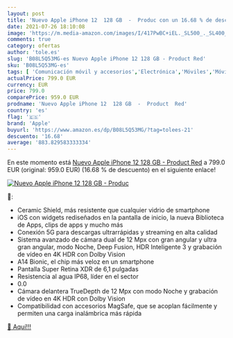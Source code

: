 ```yaml
---
layout: post
title: 'Nuevo Apple iPhone 12  128 GB  -  Produc con un 16.68 % de descuento'
date: 2021-07-26 18:10:08
image: 'https://m.media-amazon.com/images/I/417PwBC+iEL._SL500_._SL400_.jpg'
comments: true
category: ofertas
author: 'tole.es'
slug: 'B08L5Q53MG-es Nuevo Apple iPhone 12 128 GB - Product Red'
sku: 'B08L5Q53MG-es'
tags: [ 'Comunicación móvil y accesorios','Electrónica','Móviles','Móviles y smartphones libres','apple','iphone', ]
actualPrice: 799.0 EUR
currency: EUR
price: 799.0
comparePrice: 959.0 EUR
prodname: 'Nuevo Apple iPhone 12  128 GB  -  Product  Red'
country: 'es'
flag: '🇪🇸'
brand: 'Apple'
buyurl: 'https://www.amazon.es/dp/B08L5Q53MG/?tag=tolees-21'
descuento: '16.68'
average: '883.829583333334'
---
```


En este momento está [Nuevo Apple iPhone 12  128 GB  -  Product  Red](https://www.amazon.es/dp/B08L5Q53MG/?tag=tolees-21) a 799.0 EUR (original: 959.0 EUR) (16.68 %  de descuento) en el siguiente enlace!

[![Nuevo Apple iPhone 12  128 GB  -  Produc](https://m.media-amazon.com/images/I/417PwBC+iEL._SL500_._SL400_.jpg)](https://www.amazon.es/dp/B08L5Q53MG/?tag=tolees-21)

🔎:

- Ceramic Shield, más resistente que cualquier vidrio de smartphone
- iOS con widgets rediseñados en la pantalla de inicio, la nueva Biblioteca de Apps, clips de apps y mucho más
- Conexión 5G para descargas ultrarrápidas y streaming en alta calidad
- Sistema avanzado de cámara dual de 12 Mpx con gran angular y ultra gran angular, modo Noche, Deep Fusion, HDR Inteligente 3 y grabación de vídeo en 4K HDR con Dolby Vision
- A14 Bionic, el chip más veloz en un smartphone
- Pantalla Super Retina XDR de 6,1 pulgadas
- Resistencia al agua IP68, líder en el sector
- 0.0
- Cámara delantera TrueDepth de 12 Mpx con modo Noche y grabación de vídeo en 4K HDR con Dolby Vision
- Compatibilidad con accesorios MagSafe, que se acoplan fácilmente y permiten una carga inalámbrica más rápida

[🛒 Aquí!!!](https://www.amazon.es/dp/B08L5Q53MG/?tag=tolees-21)
